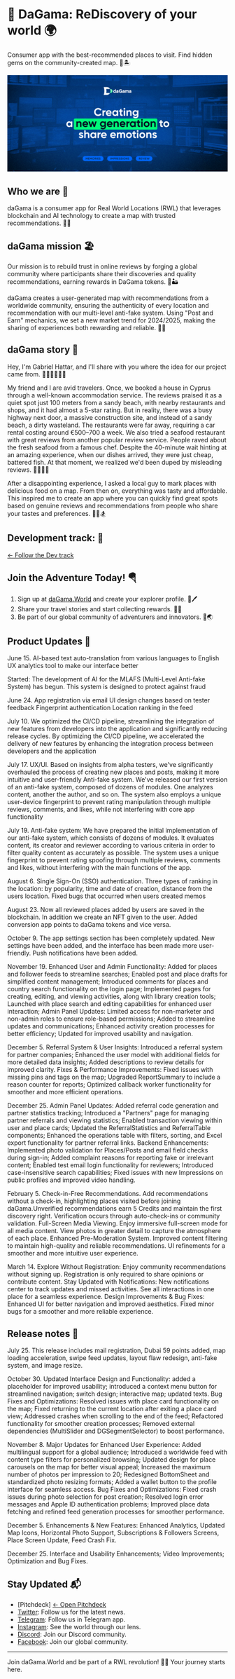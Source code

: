 # 🦋 DaGama: ReDiscovery of your world 🌍

Consumer app with the best-recommended places to visit. Find hidden gems on the community-created map. 🌊🏝

![daGama.World Adventure](https://github.com/daGama/.github/raw/main/images/banner.jpg)

## Who we are 🗼

daGama is a consumer app for Real World Locations (RWL) that leverages blockchain and AI technology to create a map with trusted recommendations. 🎡🏰

## daGama mission 🏖

Our mission is to rebuild trust in online reviews by forging a global community where participants share their discoveries and quality recommendations, earning rewards in DaGama tokens. 🌋🏜

daGama creates a user-generated map with recommendations from a worldwide community, ensuring the authenticity of every location and recommendation with our multi-level anti-fake system. Using "Post and Earn" mechanics, we set a new market trend for 2024/2025, making the sharing of experiences both rewarding and reliable. 🗽🎎

## daGama story 🥀

Hey, I'm Gabriel Hattar, and I'll share with you where the idea for our project came from. 🧗🏻‍♂️🚣🏻‍♀️

My friend and I are avid travelers. Once, we booked a house in Cyprus through a well-known accommodation service. The reviews praised it as a quiet spot just 100 meters from a sandy beach, with nearby restaurants and shops, and it had almost a 5-star rating. But in reality, there was a busy highway next door, a massive construction site, and instead of a sandy beach, a dirty wasteland. The restaurants were far away, requiring a car rental costing around €500–700 a week. We also tried a seafood restaurant with great reviews from another popular review service. People raved about the fresh seafood from a famous chef. Despite the 40-minute wait hinting at an amazing experience, when our dishes arrived, they were just cheap, battered fish. At that moment, we realized we'd been duped by misleading reviews. 🏄‍♂️🏄‍♀️

After a disappointing experience, I asked a local guy to mark places with delicious food on a map. From then on, everything was tasty and affordable. This inspired me to create an app where you can quickly find great spots based on genuine reviews and recommendations from people who share your tastes and preferences. 🧘‍♀️🏂

## Development track: 🍾
[← Follow the Dev track](https://github.com/daGama/.github/blob/main/dev_track.md)

## Join the Adventure Today! 🪂

1. Sign up at [daGama.World](https://dagama.world) and create your explorer profile. 🐚🖊️
2. Share your travel stories and start collecting rewards. 📖💎
3. Be part of our global community of adventurers and innovators. 🤝🌏

## Product Updates 🚀

June 15. AI-based text auto-translation from various languages to English UX analytics tool to make our interface better

Started: The development of AI for the MLAFS (Multi-Level
Anti-fake System) has begun. This system is designed to protect against fraud

June 24. App registration via email
UI design changes based on tester feedback
Fingerprint authentication
Location ranking in the feed

July 10. We optimized the CI/CD pipeline, streamlining the integration of new features from developers into the application and significantly reducing release cycles.
By optimizing the CI/CD pipeline, we accelerated the delivery of new features by enhancing the integration process between developers and the application

July 17. UX/UI. Based on insights from alpha testers, we've significantly overhauled the process of creating new places and posts, making it more intuitive and user-friendly
Anti-fake system. We've released our first version of an anti-fake system, composed of dozens of modules. One analyzes content, another the author, and so on. The system also employs a unique user-device fingerprint to prevent rating manipulation through multiple reviews, comments, and likes, while not interfering with core app functionality

July 19. Anti-fake system: We have prepared the initial implementation of our anti-fake system, which consists of dozens of modules. It evaluates content, its creator and reviewer according to various criteria in order to filter quality content as accurately as possible. The system uses a unique fingerprint to prevent rating spoofing through multiple reviews, comments and likes, without interfering with the main functions of the app.

August 6. Single Sign-On (SSO) authentication. Three types of ranking in the location: by popularity, time and date of creation, distance from the users location. Fixed bugs that occurred when users created memos

August 23. Now all reviewed places added by users are saved in the blockchain. In addition we create an NFT given to the user. Added conversion app points to daGama tokens and vice versa.

October 9. The app settings section has been completely updated. New settings have been added, and the interface has been made more user-friendly. Push notifications have been added.

November 19. Enhanced User and Admin Functionality: Added for places and follower feeds to streamline searches;  Enabled post and place drafts for simplified content management; Introduced comments for places and country search functionality on the login page; 
Implemented pages for creating, editing, and viewing activities, along with library creation tools; Launched with place search and editing capabilities for enhanced user interaction; Admin Panel Updates: Limited access for non-marketer and non-admin roles to ensure role-based permissions; Added to streamline updates and communications; Enhanced activity creation processes for better efficiency; Updated for improved usability and navigation.

December 5. Referral System & User Insights: Introduced a referral system for partner companies; Enhanced the user model with additional fields for more detailed data insights; Added descriptions to review details for improved clarity. Fixes & Performance Improvements: Fixed issues with missing pins and tags on the map; Upgraded ReportSummary to include a reason counter for reports; Optimized callback worker functionality for smoother and more efficient operations.

December 25. Admin Panel Updates: Added referral code generation and partner statistics tracking; Introduced a "Partners" page for managing partner referrals and viewing statistics; Enabled transaction viewing within user and place cards; Updated the ReferralStatistics and ReferralTable components; Enhanced the operations table with filters, sorting, and Excel export functionality for partner referral links. Backend Enhancements: Implemented photo validation for Places/Posts and email field checks during sign-in; Added complaint reasons for reporting fake or irrelevant content; Enabled test email login functionality for reviewers; Introduced case-insensitive search capabilities; Fixed issues with new Impressions on public profiles and improved video handling.

February 5. Check-in-Free Recommendations. Add recommendations without a check-in, highlighting places visited before joining daGama.Unverified recommendations earn 5 Credits and maintain the first discovery right. Verification occurs through auto-check-ins or community validation. Full-Screen Media Viewing. Enjoy immersive full-screen mode for all media content. View photos in greater detail to capture the atmosphere of each place. Enhanced Pre-Moderation System. Improved content filtering to maintain high-quality and reliable recommendations. UI refinements for a smoother and more intuitive user experience.

March 14. Explore Without Registration: Enjoy community recommendations without signing up. Registration is only required to share opinions or contribute content. Stay Updated with Notifications: New notifications center to track updates and missed activities. See all interactions in one place for a seamless experience. Design Improvements & Bug Fixes: Enhanced UI for better navigation and improved aesthetics. Fixed minor bugs for a smoother and more reliable experience.

## Release notes 📖

July 25. This release includes mail registration, Dubai 59 points added, map loading acceleration, swipe feed updates, layout flaw redesign, anti-fake system, and image resize.

October 30. Updated Interface Design and Functionality: added a placeholder for improved usability; introduced a context menu button for streamlined navigation; switch design; interactive map; updated texts. Bug Fixes and Optimizations: Resolved issues with place card functionality on the map; Fixed returning to the current location after exiting a place card view; Addressed crashes when scrolling to the end of the feed; Refactored functionality for smoother creation processes; Removed external dependencies (MultiSlider and DGSegmentSelector) to boost performance.

November 8. Major Updates for Enhanced User Experience: Added multilingual support for a global audience; Introduced a worldwide feed with content type filters for personalized browsing; Updated design for place carousels on the map for better visual appeal; Increased the maximum number of photos per impression to 20; Redesigned BottomSheet and standardized photo resizing formats; Added a wallet button to the profile interface for seamless access. Bug Fixes and Optimizations: Fixed crash issues during photo selection for post creation; Resolved login error messages and Apple ID authentication problems; Improved place data fetching and refined feed generation processes for smoother performance.

December 5. Enhancements & New Features: Enhanced Analytics, Updated Map Icons, Horizontal Photo Support, Subscriptions & Followers Screens, Place Screen Update, Feed Crash Fix.

December 25. Interface and Usability Enhancements; Video Improvements; Optimization and Bug Fixes.

## Stay Updated 📬

- [Pitchdeck] [← Open Pitchdeck](dev_track.md)
- [Twitter](https://twitter.com/dagama_world): Follow us for the latest news.
- [Telegram](https://t.me/da_ga_ma): Follow us in Telegram app. 
- [Instagram](https://instagram.com/dagamaWorld): See the world through our lens. 
- [Discord](https://discord.gg/dagama): Join our Discord community. 
- [Facebook](https://facebook.com/dagama.World): Join our global community. 

---

Join daGama.World and be part of a RWL revolution! 🚀✨ Your journey starts here.
